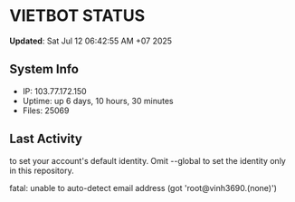 # VIETBOT STATUS
**Updated**: Sat Jul 12 06:42:55 AM +07 2025

## System Info
- IP: 103.77.172.150
- Uptime: up 6 days, 10 hours, 30 minutes
- Files: 25069

## Last Activity

to set your account's default identity.
Omit --global to set the identity only in this repository.

fatal: unable to auto-detect email address (got 'root@vinh3690.(none)')
